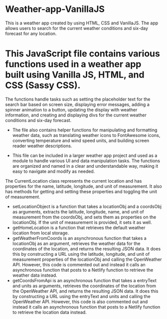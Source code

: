 # Weather-app-VanillaJS
This is a weather app created by using HTML, CSS and VanillaJS. 
The app allows users to search for the current weather conditions and six-day forecast for any location. 

# This JavaScript file contains various functions used in a weather app built using Vanilla JS, HTML, and CSS (Sassy CSS). 
The functions handle tasks such as setting the placeholder text for the search bar based on screen size, 
displaying error messages, adding a spinner animation to a button, updating the display with weather information, 
and creating and displaying divs for the current weather conditions and six-day forecast.

- The file also contains helper functions for manipulating and formatting weather data, 
such as translating weather icons to FontAwesome icons, converting temperature and wind speed units, and building screen reader weather descriptions.

- This file can be included in a larger weather app project and used as a module to handle various UI and 
data manipulation tasks. The functions are organized and named in a clear and understandable way, making it easy to navigate and modify as needed.

The CurrentLocation class represents the current location and has properties for the 
name, latitude, longitude, and unit of measurement. It also has methods for getting and setting these properties and toggling the unit of measurement.
- setLocationObject is a function that takes a locationObj and a coordsObj as arguments, 
extracts the latitude, longitude, name, and unit of measurement from the coordsObj, 
and sets them as properties on the locationObj. 
If the unit of measurement is provided, it sets it as well.
- getHomeLocation is a function that retrieves the default weather location from local storage.
- getWeatherFromCoords is an asynchronous function that takes a locationObj as an argument, 
retrieves the weather data for the coordinates of the location, and returns the resulting JSON data. 
It does this by constructing a URL using the latitude, longitude, and unit of measurement properties 
of the locationObj and calling the OpenWeather API. However, this code is commented out and instead 
it calls an asynchronous function that posts to a Netlify function to retrieve the weather data instead.
- getCoordsFromApi is an asynchronous function that takes a entryText and units as arguments, 
retrieves the coordinates of the location from the OpenWeather API, and returns the resulting JSON data. 
It does this by constructing a URL using the entryText and units and calling the OpenWeather API. 
However, this code is also commented out and instead it calls an asynchronous function that posts to a Netlify function to retrieve the location data instead.
